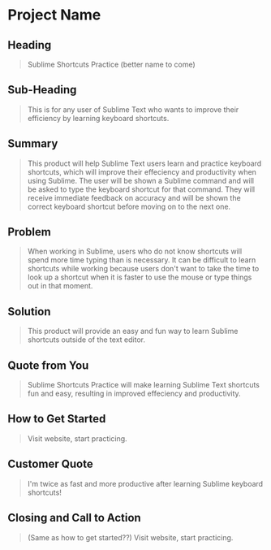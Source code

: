 # Project Name #

<!-- 
> This material was originally posted [here](http://www.quora.com/What-is-Amazons-approach-to-product-development-and-product-management). It is reproduced here for posterities sake.

There is an approach called "working backwards" that is widely used at Amazon. They work backwards from the customer, rather than starting with an idea for a product and trying to bolt customers onto it. While working backwards can be applied to any specific product decision, using this approach is especially important when developing new products or features.

For new initiatives a product manager typically starts by writing an internal press release announcing the finished product. The target audience for the press release is the new/updated product's customers, which can be retail customers or internal users of a tool or technology. Internal press releases are centered around the customer problem, how current solutions (internal or external) fail, and how the new product will blow away existing solutions.

If the benefits listed don't sound very interesting or exciting to customers, then perhaps they're not (and shouldn't be built). Instead, the product manager should keep iterating on the press release until they've come up with benefits that actually sound like benefits. Iterating on a press release is a lot less expensive than iterating on the product itself (and quicker!).

If the press release is more than a page and a half, it is probably too long. Keep it simple. 3-4 sentences for most paragraphs. Cut out the fat. Don't make it into a spec. You can accompany the press release with a FAQ that answers all of the other business or execution questions so the press release can stay focused on what the customer gets. My rule of thumb is that if the press release is hard to write, then the product is probably going to suck. Keep working at it until the outline for each paragraph flows. 

Oh, and I also like to write press-releases in what I call "Oprah-speak" for mainstream consumer products. Imagine you're sitting on Oprah's couch and have just explained the product to her, and then you listen as she explains it to her audience. That's "Oprah-speak", not "Geek-speak".

Once the project moves into development, the press release can be used as a touchstone; a guiding light. The product team can ask themselves, "Are we building what is in the press release?" If they find they're spending time building things that aren't in the press release (overbuilding), they need to ask themselves why. This keeps product development focused on achieving the customer benefits and not building extraneous stuff that takes longer to build, takes resources to maintain, and doesn't provide real customer benefit (at least not enough to warrant inclusion in the press release).
 -->
 
## Heading ##
  > Sublime Shortcuts Practice (better name to come)

## Sub-Heading ##
  > This is for any user of Sublime Text who wants to improve their efficiency by learning keyboard shortcuts.

## Summary ##
  > This product will help Sublime Text users learn and practice keyboard shortcuts, which will improve their effeciency and productivity when using Sublime. The user will be shown a Sublime command and will be asked to type the keyboard shortcut for that command. They will receive immediate feedback on accuracy and will be shown the correct keyboard shortcut before moving on to the next one.

## Problem ##
  > When working in Sublime, users who do not know shortcuts will spend more time typing than is necessary. It can be difficult to learn shortcuts while working because users don't want to take the time to look up a shortcut when it is faster to use the mouse or type things out in that moment.

## Solution ##
  > This product will provide an easy and fun way to learn Sublime shortcuts outside of the text editor.

## Quote from You ##
  > Sublime Shortcuts Practice will make learning Sublime Text shortcuts fun and easy, resulting in improved effeciency and productivity.

## How to Get Started ##
  > Visit website, start practicing.

## Customer Quote ##
  > I'm twice as fast and more productive after learning Sublime keyboard shortcuts!

## Closing and Call to Action ##
  > (Same as how to get started??) Visit website, start practicing.
